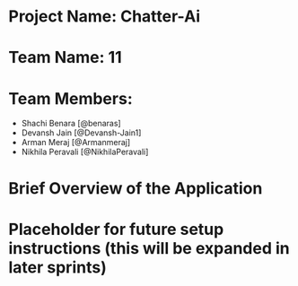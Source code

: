 # Project Name: Chatter-Ai

# Team Name: 11

# Team Members: 
- Shachi Benara [@benaras]
- Devansh Jain [@Devansh-Jain1]
- Arman Meraj [@Armanmeraj]
- Nikhila Peravali [@NikhilaPeravali]

# Brief Overview of the Application

# Placeholder for future setup instructions (this will be expanded in later sprints)
